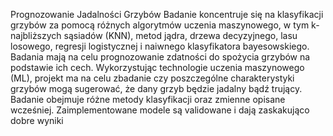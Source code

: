 Prognozowanie Jadalności Grzybów 
Badanie koncentruje się na klasyfikacji grzybów za pomocą różnych algorytmów uczenia maszynowego, w tym k-najbliższych sąsiadów (KNN), metod jądra, drzewa decyzyjnego, lasu losowego, regresji logistycznej i naiwnego klasyfikatora bayesowskiego. Badania mają na celu prognozowanie zdatności do spożycia grzybów na podstawie ich cech. Wykorzystując technologie uczenia maszynowego (ML), projekt ma na celu zbadanie czy poszczególne charakterystyki grzybów mogą sugerować, że dany grzyb będzie jadalny bądź trujący. Badanie obejmuje różne metody klasyfikacji oraz zmienne opisane wcześniej.
Zaimplementowane modele są validowane i dają zaskakująco dobre wyniki 

